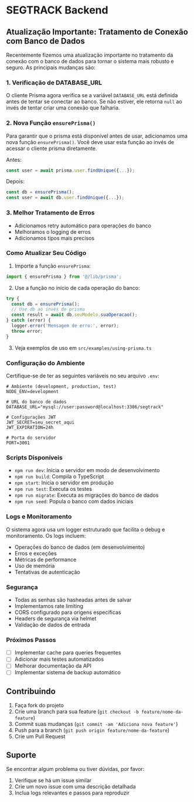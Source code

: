 # SEGTRACK Backend

## Atualização Importante: Tratamento de Conexão com Banco de Dados

Recentemente fizemos uma atualização importante no tratamento da conexão com o banco de dados para tornar o sistema mais robusto e seguro. As principais mudanças são:

### 1. Verificação de DATABASE_URL

O cliente Prisma agora verifica se a variável `DATABASE_URL` está definida antes de tentar se conectar ao banco. Se não estiver, ele retorna `null` ao invés de tentar criar uma conexão que falharia.

### 2. Nova Função `ensurePrisma()`

Para garantir que o prisma está disponível antes de usar, adicionamos uma nova função `ensurePrisma()`. Você deve usar esta função ao invés de acessar o cliente prisma diretamente.

Antes:
```typescript
const user = await prisma.user.findUnique({...});
```

Depois:
```typescript
const db = ensurePrisma();
const user = await db.user.findUnique({...});
```

### 3. Melhor Tratamento de Erros

- Adicionamos retry automático para operações do banco
- Melhoramos o logging de erros
- Adicionamos tipos mais precisos

### Como Atualizar Seu Código

1. Importe a função `ensurePrisma`:
```typescript
import { ensurePrisma } from '@/lib/prisma';
```

2. Use a função no início de cada operação do banco:
```typescript
try {
  const db = ensurePrisma();
  // Use db ao invés de prisma
  const result = await db.seuModelo.suaOperacao();
} catch (error) {
  logger.error('Mensagem de erro:', error);
  throw error;
}
```

3. Veja exemplos de uso em `src/examples/using-prisma.ts`

### Configuração do Ambiente

Certifique-se de ter as seguintes variáveis no seu arquivo `.env`:

```env
# Ambiente (development, production, test)
NODE_ENV=development

# URL do banco de dados
DATABASE_URL="mysql://user:password@localhost:3306/segtrack"

# Configurações JWT
JWT_SECRET=seu_secret_aqui
JWT_EXPIRATION=24h

# Porta do servidor
PORT=3001
```

### Scripts Disponíveis

- `npm run dev`: Inicia o servidor em modo de desenvolvimento
- `npm run build`: Compila o TypeScript
- `npm start`: Inicia o servidor em produção
- `npm run test`: Executa os testes
- `npm run migrate`: Executa as migrações do banco de dados
- `npm run seed`: Popula o banco com dados iniciais

### Logs e Monitoramento

O sistema agora usa um logger estruturado que facilita o debug e monitoramento. Os logs incluem:

- Operações do banco de dados (em desenvolvimento)
- Erros e exceções
- Métricas de performance
- Uso de memória
- Tentativas de autenticação

### Segurança

- Todas as senhas são hasheadas antes de salvar
- Implementamos rate limiting
- CORS configurado para origens específicas
- Headers de segurança via helmet
- Validação de dados de entrada

### Próximos Passos

- [ ] Implementar cache para queries frequentes
- [ ] Adicionar mais testes automatizados
- [ ] Melhorar documentação da API
- [ ] Implementar sistema de backup automático

## Contribuindo

1. Faça fork do projeto
2. Crie uma branch para sua feature (`git checkout -b feature/nome-da-feature`)
3. Commit suas mudanças (`git commit -am 'Adiciona nova feature'`)
4. Push para a branch (`git push origin feature/nome-da-feature`)
5. Crie um Pull Request

## Suporte

Se encontrar algum problema ou tiver dúvidas, por favor:

1. Verifique se há um issue similar
2. Crie um novo issue com uma descrição detalhada
3. Inclua logs relevantes e passos para reproduzir 